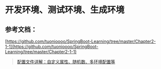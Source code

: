 # 开发环境、测试环境、生成环境

## 参考文档：

[https://github.com/tuonioooo/SpringBoot-Learning/tree/master/Chapter2-1-1](https://github.com/tuonioooo/SpringBoot-Learning/tree/master/Chapter2-1-1)  

> [配置文件详解：自定义属性、随机数、多环境配置等](https://github.com/tuonioooo/SpringBoot-Learning/commit/9c842fd511f18aaab2fdbfd524022fac949f7725)



